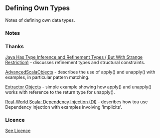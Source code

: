 ## Defining Own Types

Notes of defining own data types.

### Notes

### Thanks

[Java Has Type Inference and Refinement Types ( But With Strange Restriction)](http://james-iry.blogspot.co.uk/2009/04/java-has-type-inference-and-refinement.html) - discusses refinement types and structural constraints.

[AdvancedScalaObjects](http://naildrivin5.com/scalatour/wiki_pages/AdvancedScalaObjects/) - describes the use of apply() and unapply() with examples, in particular pattern matching.

[Extractor Objects](http://docs.scala-lang.org/tutorials/tour/extractor-objects.html) - simple example showing how apply() and unapply() works with reference to the return type for unapply().

[Real-World Scala: Dependency Injection (DI)](http://jonasboner.com/real-world-scala-dependency-injection-di/) - describes how tou use Dependency Injection with examples involving 'implicits'.


### Licence

[See Licence](/LICENSE)

